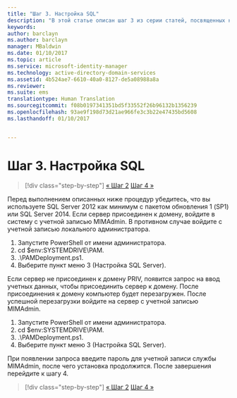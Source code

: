 ```yaml
---
title: "Шаг 3. Настройка SQL"
description: "В этой статье описан шаг 3 из серии статей, посвященных настройке диспетчера привилегированных удостоверений с помощью скриптов, а также приведены действия по настройке SQL Server."
keywords: 
author: barclayn
ms.author: barclayn
manager: MBaldwin
ms.date: 01/10/2017
ms.topic: article
ms.service: microsoft-identity-manager
ms.technology: active-directory-domain-services
ms.assetid: 4b524ae7-6610-40a0-8127-de5a08988a8a
ms.reviewer: 
ms.suite: ems
translationtype: Human Translation
ms.sourcegitcommit: f08b0197341351bd5f33552f26b96132b1356239
ms.openlocfilehash: 93ae9f198d73d21ae966fe3c3b22e47435bd5608
ms.lasthandoff: 01/10/2017


---
```

# <a name="step-3-configuring-sql"></a>Шаг 3. Настройка SQL

>[!div class="step-by-step"]
[« Шаг 2](sp1-step2-configuring-corp-domain.md)
[Шаг 4 »](sp1-step4-configuring-sharepoint.md)

Перед выполнением описанных ниже процедур убедитесь, что вы используете SQL Server 2012 как минимум с пакетом обновления 1 (SP1) или SQL Server 2014. Если сервер присоединен к домену, войдите в систему с учетной записью MIMAdmin. В противном случае войдите с учетной записью локального администратора.
1. Запустите PowerShell от имени администратора.
2. cd $env:SYSTEMDRIVE\PAM.
3. .\PAMDeployment.ps1.
4. Выберите пункт меню 3 (Настройка SQL Server).

  Если сервер не присоединен к домену PRIV, появится запрос на ввод учетных данных, чтобы присоединить сервер к домену.
  После присоединения к домену компьютер будет перезагружен. После успешной перезагрузки войдите на сервер с учетной записью MIMAdmin.

1. Запустите PowerShell от имени администратора.
2. cd $env:SYSTEMDRIVE\PAM.
3. .\PAMDeployment.ps1.
4. Выберите пункт меню 3 (Настройка SQL Server).

При появлении запроса введите пароль для учетной записи службы MIMAdmin, после чего установка продолжится. После завершения перейдите к шагу 4.

>[!div class="step-by-step"]
[« Шаг 2](sp1-step2-configuring-corp-domain.md)
[Шаг 4 »](sp1-step4-configuring-sharepoint.md)

